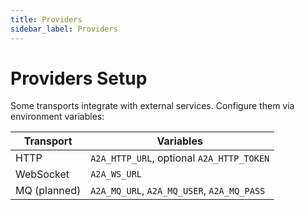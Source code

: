 ```yaml
---
title: Providers
sidebar_label: Providers
---
```


# Providers Setup

Some transports integrate with external services. Configure them via environment variables:

| Transport | Variables |
| --- | --- |
| HTTP | `A2A_HTTP_URL`, optional `A2A_HTTP_TOKEN` |
| WebSocket | `A2A_WS_URL` |
| MQ (planned) | `A2A_MQ_URL`, `A2A_MQ_USER`, `A2A_MQ_PASS` |
